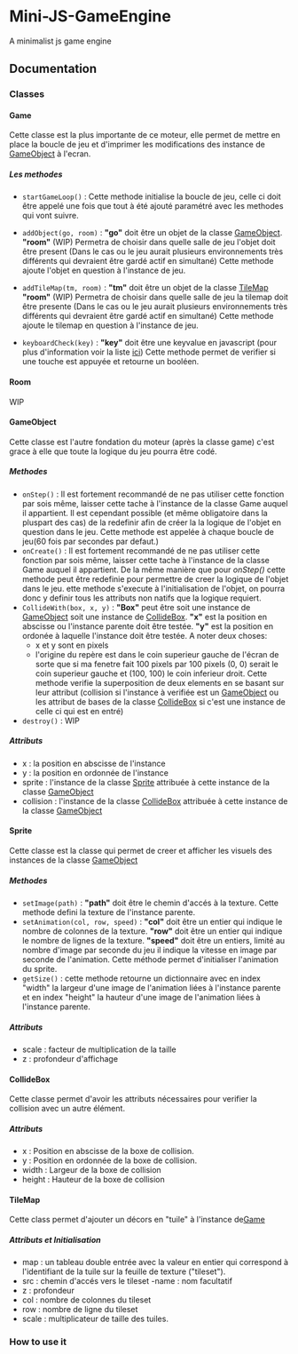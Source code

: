 # Mini-JS-GameEngine
 A minimalist js game engine

## Documentation

### Classes

#### Game
Cette classe est la plus importante de ce moteur, elle permet de mettre en place la boucle de jeu et d'imprimer les modifications des instance de [GameObject](#GameObject) à l'ecran.
##### Les methodes 
- `startGameLoop()` : Cette methode initialise la boucle de jeu, celle ci doit être appelé une fois que tout à été ajouté paramétré avec les methodes qui vont suivre.

- `addObject(go, room)` : **"go"** doit être un objet de la classe [GameObject](#GameObject).
**"room"** (WIP) Permetra de choisir dans quelle salle de jeu l'objet doit être present (Dans le cas ou le jeu aurait plusieurs environnements très différents qui devraient être gardé actif en simultané)
    Cette methode ajoute l'objet en question à l'instance de jeu.

- `addTileMap(tm, room)` : **"tm"** doit être un objet de la classe [TileMap](#TileMap)
**"room"** (WIP) Permetra de choisir dans quelle salle de jeu la tilemap doit être presente (Dans le cas ou le jeu aurait plusieurs environnements très différents qui devraient être gardé actif en simultané)
Cette methode ajoute le tilemap en question à l'instance de jeu.

- `keyboardCheck(key)` : **"key"** doit être une keyvalue en javascript (pour plus d'information voir la liste [ici](https://developer.mozilla.org/en-US/docs/Web/API/UI_Events/Keyboard_event_key_values)) 
Cette methode permet de verifier si une touche est appuyée et retourne un booléen.

#### Room 
WIP

#### GameObject
Cette classe est l'autre fondation du moteur (après la classe game) c'est grace à elle que toute la logique du jeu pourra être codé.

##### Methodes
- `onStep()` : Il est fortement recommandé de ne pas utiliser cette fonction par sois même, laisser cette tache à l'instance de la classe Game auquel il appartient.
Il est cependant possible (et même obligatoire dans la pluspart des cas) de la redefinir afin de créer la la logique de l'objet en question dans le jeu.
Cette methode est appelée à chaque boucle de jeu(60 fois par secondes par defaut.)
- `onCreate()` : Il est fortement recommandé de ne pas utiliser cette fonction par sois même, laisser cette tache à l'instance de la classe Game auquel il appartient.
De la même manière que pour *onStep()* cette methode peut être redefinie pour permettre de creer la logique de l'objet dans le jeu.
ette methode s'execute à l'initialisation de l'objet, on pourra donc y definir tous les attributs non natifs que la logique requiert.
- `CollideWith(box, x, y)` : **"Box"** peut être soit une instance de [GameObject](#GameObject) soit une instance de [CollideBox](#CollideBox).
**"x"** est la position en abscisse ou l'instance parente doit être testée.
**"y"** est la position en ordonée à laquelle l'instance doit être testée.
A noter deux choses:
    - x et y sont en pixels
    - l'origine du repère est dans le coin superieur gauche de l'écran de sorte que si ma fenetre fait 100 pixels par 100 pixels (0, 0) serait le coin superieur gauche et (100, 100) le coin inferieur droit.
Cette methode verifie la superposition de deux elements en se basant sur leur attribut (collision si l'instance à verifiée est un [GameObject](#GameObject) ou les attribut de bases de la classe [CollideBox](#CollideBox) si c'est une instance de celle ci qui est en entré)
- `destroy()` : WIP

##### Attributs
- x : la position en abscisse de l'instance
- y : la position en ordonnée de l'instance
- sprite : l'instance de la classe [Sprite](#Sprite) attribuée à cette instance de la classe [GameObject](#GameObject)
- collision : l'instance de la classe [CollideBox](#CollideBox) attribuée à cette instance de la classe [GameObject](#GameObject)

#### Sprite 
Cette classe est la classe qui permet de creer et afficher les visuels des instances de la classe [GameObject](#GameObject)

##### Methodes
- `setImage(path)` : **"path"** doit être le chemin d'accés à la texture.
    Cette methode defini la texture de l'instance parente.
- `setAnimation(col, row, speed)` : **"col"** doit être un entier qui indique le nombre de colonnes de la texture.
    **"row"** doit être un entier qui indique le nombre de lignes de la texture.
    **"speed"** doit être un entiers, limité au nombre d'image par seconde du jeu il indique la vitesse en image par seconde de l'animation.
    Cette méthode permet d'initialiser l'animation du sprite.
- `getSize()` : cette methode retourne un dictionnaire avec en index "width" la largeur d'une image de l'animation liées à l'instance parente et en index "height" la hauteur d'une image de l'animation liées à l'instance parente.

##### Attributs
- scale : facteur de multiplication de la taille
- z : profondeur d'affichage

#### CollideBox
Cette classe permet d'avoir les attributs nécessaires pour verifier la collision avec un autre élément.
##### Attributs
- x : Position en abscisse de la boxe de collision.
- y : Position en ordonnée de la boxe de collision.
- width : Largeur de la boxe de collision
- height : Hauteur de la boxe de collision 

#### TileMap
Cette class permet d'ajouter un décors en "tuile" à l'instance de[Game](#Game)
##### Attributs et Initialisation
- map : un tableau double entrée avec la valeur en entier qui correspond à l'identifiant de la tuile sur la feuille de texture ("tileset").
- src : chemin d'accés vers le tileset
-name : nom facultatif
- z : profondeur
- col : nombre de colonnes du tileset
- row : nombre de ligne du tileset
- scale : multiplicateur de taille des tuiles.
### How to use it